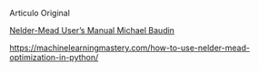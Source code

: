 
Articulo Original 

[Nelder-Mead User’s Manual Michael Baudin](https://www.scilab.org/sites/default/files/neldermead.pdf)



https://machinelearningmastery.com/how-to-use-nelder-mead-optimization-in-python/
